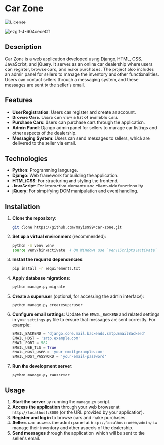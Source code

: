 # Car Zone

![License](https://img.shields.io/badge/license-MIT-blue.svg)

![ezgif-4-604cece0f1](https://github.com/user-attachments/assets/c901f063-bbb4-42d8-af4f-5ee0bfe09ee5)

## Description

Car Zone is a web application developed using Django, HTML, CSS, JavaScript, and jQuery. It serves as an online car dealership where users can register, browse cars, and make purchases. The project also includes an admin panel for sellers to manage the inventory and other functionalities. Users can contact sellers through a messaging system, and these messages are sent to the seller's email.

## Features

- **User Registration**: Users can register and create an account.
- **Browse Cars**: Users can view a list of available cars.
- **Purchase Cars**: Users can purchase cars through the application.
- **Admin Panel**: Django admin panel for sellers to manage car listings and other aspects of the dealership.
- **Messaging System**: Users can send messages to sellers, which are delivered to the seller via email.

## Technologies

- **Python**: Programming language.
- **Django**: Web framework for building the application.
- **HTML/CSS**: For structuring and styling the frontend.
- **JavaScript**: For interactive elements and client-side functionality.
- **jQuery**: For simplifying DOM manipulation and event handling.

## Installation

1. **Clone the repository**:
    ```bash
    git clone https://github.com/mayis999/car-zone.git
    ```
2. **Set up a virtual environment** (recommended):
    ```bash
    python -m venv venv
    source venv/bin/activate  # On Windows use `venv\Scripts\activate`
    ```
3. **Install the required dependencies**:
    ```bash
    pip install -r requirements.txt
    ```
4. **Apply database migrations**:
    ```bash
    python manage.py migrate
    ```
5. **Create a superuser** (optional, for accessing the admin interface):
    ```bash
    python manage.py createsuperuser
    ```
6. **Configure email settings**:
    Update the `EMAIL_BACKEND` and related settings in your `settings.py` file to ensure that messages are sent correctly. For example:
    ```python
    EMAIL_BACKEND = 'django.core.mail.backends.smtp.EmailBackend'
    EMAIL_HOST = 'smtp.example.com'
    EMAIL_PORT = 587
    EMAIL_USE_TLS = True
    EMAIL_HOST_USER = 'your-email@example.com'
    EMAIL_HOST_PASSWORD = 'your-email-password'
    ```
7. **Run the development server**:
    ```bash
    python manage.py runserver
    ```

## Usage

1. **Start the server** by running the `manage.py` script.
2. **Access the application** through your web browser at `http://localhost:8000` (or the URL provided by your application).
3. **Register and log in** to browse cars and make purchases.
4. **Sellers** can access the admin panel at `http://localhost:8000/admin/` to manage their inventory and other aspects of the dealership.
5. **Send messages** through the application, which will be sent to the seller's email.



